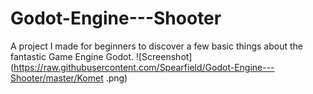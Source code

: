 # Godot-Engine---Shooter
A project I made for beginners to discover a few basic things about the fantastic Game Engine Godot.
![Screenshot](https://raw.githubusercontent.com/Spearfield/Godot-Engine---Shooter/master/Komet .png)

